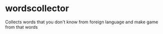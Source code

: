 # wordscollector
Collects words that you don't know from foreign language and make game from that words
